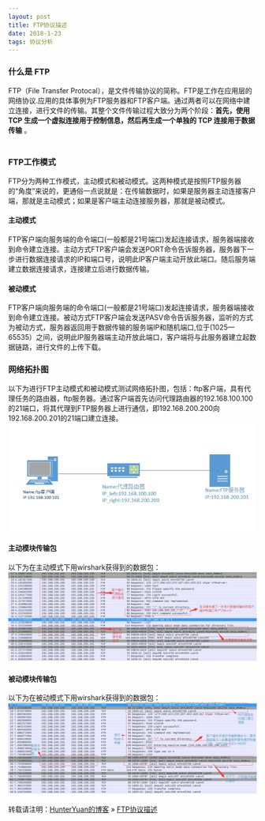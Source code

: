 ```yaml
---
layout: post
title: FTP协议描述
date: 2018-1-23 
tags: 协议分析    
---
```



### 什么是 FTP    

  FTP（File Transfer Protocal），是文件传输协议的简称。FTP是工作在应用层的网络协议.应用的具体事例为FTP服务器和FTP客户端。通过两者可以在网络中建立连接，进行文件的传输。其整个文件传输过程大致分为两个阶段：**首先，使用 TCP 生成一个虚拟连接用于控制信息，然后再生成一个单独的 TCP 连接用于数据传输** 。              
　　
### FTP工作模式    
  FTP分为两种工作模式，主动模式和被动模式。这两种模式是按照FTP服务器的“角度”来说的，更通俗一点说就是：在传输数据时，如果是服务器主动连接客户端，那就是主动模式；如果是客户端主动连接服务器，那就是被动模式。    

#### 主动模式    
 FTP客户端向服务端的命令端口(一般都是21号端口)发起连接请求，服务器端接收到命令建立连接。主动方式FTP客户端会发送PORT命令告诉服务器，服务器下一步进行数据连接请求的IP和端口号，说明此IP客户端主动开放此端口。随后服务端建立数据连接请求，连接建立后进行数据传输。    

#### 被动模式    
  FTP客户端向服务端的命令端口(一般都是21号端口)发起连接请求，服务器端接收到命令建立连接。被动方式FTP客户端会发送PASV命令告诉服务器，监听的方式为被动方式，服务器返回用于数据传输的服务端IP和随机端口,位于(1025—65535）之间，说明此IP服务器端主动开放此端口，客户端将与此服务器建立起数据链路，进行文件的上传下载。    

### 网络拓扑图    
  以下为进行FTP主动模式和被动模式测试网络拓扑图，包括：ftp客户端，具有代理任务的路由器，ftp服务器。通过客户端首先访问代理路由器的192.168.100.100的21端口，将其代理到FTP服务器上进行通信，即192.168.200.200向192.168.200.201的21端口建立连接。     
  ![](/images/posts/2018-1-23-FTPProtoclDescrible/ftpNetwork.jpg)     

#### 主动模块传输包    
  以下为在主动模式下用wirshark获得到的数据包：    
  ![](/images/posts/2018-1-23-FTPProtoclDescrible/ftppost.jpg)      

#### 被动模块传输包    
  以下为在被动模式下用wirshark获得到的数据包：    
  ![](/images/posts/2018-1-23-FTPProtoclDescrible/ftppasv.jpg)      

转载请注明：[HunterYuan的博客](https://clodfisher.github.io/) » [FTP协议描述](https://clodfisher.github.io/2018/01/FTPProtoclDescrible/)                   

